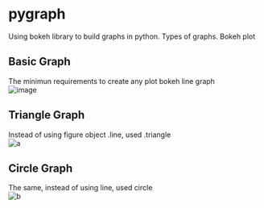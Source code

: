 # pygraph
Using bokeh library to build graphs in python. Types of graphs. Bokeh plot

## Basic Graph
The minimun requirements to create any plot bokeh line graph  
![image](https://i.imgur.com/Qq0njDu.png)

## Triangle Graph  
Instead of using figure object .line, used .triangle  
![a](https://i.imgur.com/ZCoKhyX.png)

## Circle Graph
The same, instead of using line, used circle  
![b](https://i.imgur.com/jpT4iEf.png)
